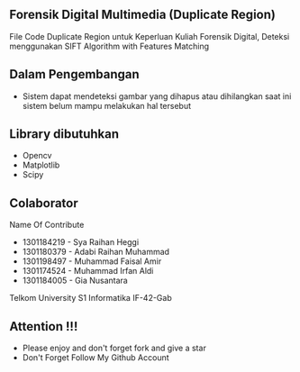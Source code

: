 ## Forensik Digital Multimedia (Duplicate Region)
File Code Duplicate Region untuk Keperluan Kuliah Forensik Digital, Deteksi menggunakan  SIFT Algorithm with Features Matching 

## Dalam Pengembangan
- Sistem dapat mendeteksi gambar yang dihapus atau dihilangkan saat ini sistem belum mampu melakukan hal tersebut

## Library dibutuhkan 
- Opencv 
- Matplotlib
- Scipy

## Colaborator

Name Of Contribute
- 1301184219 - Sya Raihan Heggi
- 1301180379 - Adabi Raihan Muhammad
- 1301198497 - Muhammad Faisal Amir
- 1301174524 - Muhammad Irfan Aldi
- 1301184005 - Gia Nusantara

Telkom University S1 Informatika IF-42-Gab

## Attention !!!
- Please enjoy and don't forget fork and give a star
- Don't Forget Follow My Github Account
